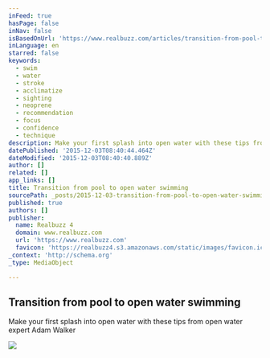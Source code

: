 ```yaml
---
inFeed: true
hasPage: false
inNav: false
isBasedOnUrl: 'https://www.realbuzz.com/articles/transition-from-pool-to-open-water-swimming/'
inLanguage: en
starred: false
keywords:
  - swim
  - water
  - stroke
  - acclimatize
  - sighting
  - neoprene
  - recommendation
  - focus
  - confidence
  - technique
description: Make your first splash into open water with these tips from open water expert Adam Walker
datePublished: '2015-12-03T08:40:44.464Z'
dateModified: '2015-12-03T08:40:40.889Z'
author: []
related: []
app_links: []
title: Transition from pool to open water swimming
sourcePath: _posts/2015-12-03-transition-from-pool-to-open-water-swimming.md
published: true
authors: []
publisher:
  name: Realbuzz 4
  domain: www.realbuzz.com
  url: 'https://www.realbuzz.com'
  favicon: 'https://realbuzz4.s3.amazonaws.com/static/images/favicon.ico'
_context: 'http://schema.org'
_type: MediaObject

---
```

<article style=""><h1>Transition from pool to open water swimming</h1><p>Make your first splash into open water with these tips from open water expert Adam Walker</p><img src="http://realbuzz4.s3.amazonaws.com/photo_field_photos/630x450/a2488fd83449cd457d59c8f1b723129aa7de.jpg" /></article>